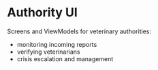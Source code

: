 # Authority UI
Screens and ViewModels for veterinary authorities:
- monitoring incoming reports
- verifying veterinarians
- crisis escalation and management
